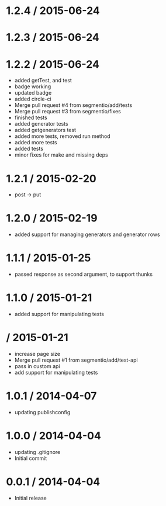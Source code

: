 
1.2.4 / 2015-06-24
==================



1.2.3 / 2015-06-24
==================



1.2.2 / 2015-06-24
==================

  * added getTest, and test
  * badge working
  * updated badge
  * added circle-ci
  * Merge pull request #4 from segmentio/add/tests
  * Merge pull request #3 from segmentio/fixes
  * finished tests
  * added generator tests
  * added getgenerators test
  * added more tests, removed run method
  * added more tests
  * added tests
  * minor fixes for make and missing deps

1.2.1 / 2015-02-20
==================

  * post -> put

1.2.0 / 2015-02-19
==================

  * added support for managing generators and generator rows

1.1.1 / 2015-01-25
==================

  * passed response as second argument, to support thunks

1.1.0 / 2015-01-21
==================

  * added support for manipulating tests

 / 2015-01-21
==================

 * increase page size
 * Merge pull request #1 from segmentio/add/test-api
 * pass in custom api
 * add support for manipulating tests

1.0.1 / 2014-04-07
==================

 * updating publishconfig

1.0.0 / 2014-04-04
==================

 * updating .gitignore
 * Initial commit

0.0.1 / 2014-04-04
==================

  * Initial release
